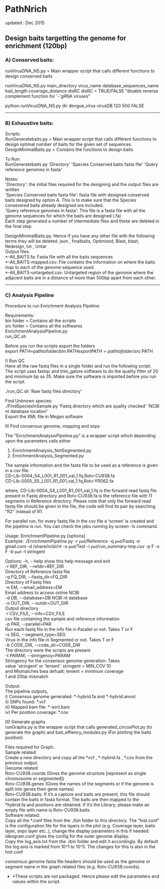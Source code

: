 # PathNrich
updated : Dec 2015
 
## Design baits targetting the genome for enrichment (120bp)  
### A) Conserved baits: 

runVirusDNA_NS.py = Main wrapper script that calls different functions to design conserved baits

runVirusDNA_NS.py main_directory virus_name database_sequences_name bait_length coverage_distance disRC
disRC = TRUE/FALSE "disable reverse complement function for '-'gRNA viruses"

python runVirusDNA_NS.py dir dengue_virus virusDB 120 500 FALSE 

-------------------------------------------------------------------------------------------------------- 
### B) Exhaustive baits: 
 
Scripts:   
RunGeneratebaits.py  = Main wrapper script that calls different functions to design optimal number of baits for the given set of sequences.  
DesignMinimalBaits.py = Contains the functions to design baits   
 
To Run:   
RunGeneratebaits.py  'Directory'  'Species Conserved baits fasta file'  'Query reference genomes in fasta'   
 
Notes:   
'Directory': the initial files required for the designing and the output files are written  
'Species Conserved baits fasta file': fasta file with designed conserved baits designed by option A. This is to make sure that the Species   consevered baits already designed are included.  
'Query reference genomes in fasta': This file is a fasta file with all the genome sequences for which the baits are designed (.fa)   
Each step generated a number of intermediate files and these are deleted in the final step   

DesignMinimalBaits.py. Hence if you have any other file with the following terms they will be deleted.  json , finalbaits, Optimized, Blast, blast, Redesign, txt , Untar   
Output files:  
*-All_BAITS.fa: Fasta file with all the baits sequences   
*-All_BAITS-mapped.csv: File contains the information on where the baits map to each of the genome sequence used.   
*-All_BAITS-untargeted.csv: Untargeted region of the genome where the adjacent baits are in a distance of more than 500bp apart from each other.  
 

-------------------------------------------------------------------------------------------------------- 
###  C) Analysis Pipeline    
 
Procedure to run Enrichment Analysis Pipeline:   
 
Requirements:    
bin folder = Contains all the scripts   
src folder = Contains all the softwares   
EnrichmentAnalysisPipeline.py  
run_QC.sh  
 
Before you run the scripts export the folders    
export PATH=pathtofolder/bin:$PATH   
export PATH=pathtofolder/src:$PATH   
 
 
I) Run QC   
Have all the raw fastq files in a single folder and run the following script. The script uses fastqc and trim_galore software to do the quality filter of 20 and minimum bp as 35. Make sure the software is imported before you run the script.   
 
./run_QC.sh  'Raw fastq files directory'   
 
Find Unknown species:   
./FindSpeciesInSample.py  'Fastq directory which are quality checked'  'NCBI nt database location'    
Export the XML file in Megan software   
 
II) Find consensus genome, mapping and snps   
 
The "EnrichmentAnalysisPipeline.py" is a wrapper script which depending upon the parameters calls either   
1) EnrichmentAnalysis_NotSegmented.py   
2) EnrichmentAnalysis_Segmented.py   
 
The sample information and the fasta file to be used as a reference is given in a csv file:   
CD-Lib-0004_S4_L001_R1_001_val_1.fq,Rotv-CU938.fa   
CD-Lib-0005_S5_L001_R1_001_val_1.fq,Rotv-YR062.fa   
 
where, CD-Lib-0004_S4_L001_R1_001_val_1.fq is the forward read fastq file present in Fastq directory and Rotv-CU938.fa is the reference file with 11 segments in Reference directory. Please note that only the forward read fastq file should be given in the file, the code will find its pair by searching "R2" instead of R1.   
 
For parallel run, for every fastq file in the csv file a ‘screen’ is created and the pipeline is run. You can check the jobs running by screen -ls command.   
 
Usage: EnrichmentPipeline.py [options]   
Example: ./EnrichmentPipeline.py -r `pwd`/Reference -q `pwd`/Fastq -e gmail.com -d /share/ncbi/nt -o `pwd`/Test -i `pwd`/run_summary-tmp.csv -p F -s F -b `pwd` -t stringent   
 
Options: 
  -h, --help            show this help message and exit   
  -r REF_DIR, --refdir=REF_DIR   
                        Directory of Reference fasta file   
  -q FQ_DIR, --fastq_dir=FQ_DIR  
                        Directory of Fastq files  
  -e EM, --email_address=EM  
                        Email address to access online NCBI  
  -d DB, --database=DB  NCBI nt database  
  -o OUT_DIR, --outdir=OUT_DIR  
                        Output directory  
  -i CSV_FILE, --info=CSV_FILE  
                        csv file containing the sample and reference information  
 -p PAR, --parallel=PAR  
                        Run each fastq file in the info file in Parallel or not. Takes T or F  
-s SEG, --segment_type=SEG  
                        Virus in the info file in Segmented or not. Takes T or F  
-b CODE_DIR, --code_dir=CODE_DIR  
                        The directory were the scripts are present  
 -t PARAM, --stringency=PARAM  
                        Stringency for the consensus genome generation: Takes  
                        value 'stringent' or 'lenient'. stringent = MIN_COV 10  
                        and Mismatches bwa defualt; lenient = minimum coverage  
                        1 and 20bp mismatch  
 
Output:  
The pipeline outputs,  
i) Consensus genome generated: *-hybrid.fa and *-hybrid.annot  
ii) SNPs found: *.vcf    
iii) Mapped bam file: *-sort.bam   
iv) Per position coverage: *.cov   
 
 
III) Generate graphs   
runGraphs.py is the wrapper script that calls generated_circosPlot.py (to generate the graph) and bait_effiency_modules.py (For plotting the baits position)  
 
Files required for Graph..   
Sample related:   
Create a new directory and copy all the *vcf , *-hybrid.fa , *.cov from the previous output.  
Genome related:    
Rotv-CU938.coords (Gives the genome structure [represent as single chromosome or segmented])  
Rotv-CU938.genes (Gives the names of the segments or if the genome is split into genes then gene names)  
Rotv-CU938.baits: If it’s a capture and baits are present, this file should contain the baits in fasta format. The baits are then mapped  to the *hybrid.fa and positions are obtained. If it’s the Library, please make an empty file with name is Rotv-CU938.baits.   
Software related:   
Copy all the *.conf files from the ./bin folder to this directory. The “hist.conf” is the configuration file for the layers in the plot (e.g. Coverage layer, baits layer, snps layer etc..), change the display parameters in this if needed. ideogram.conf gives the config for the outer genome display.  
Copy the log_axis.txt from the ./bin folder and edit it accordingly. By default the log axis is marked from 10^1 to 10^5. The changes for this is also in the hist.conf   
 
consensus genome fasta file headers should be used as the genome or segment name in the graph related files (e.g. Rotv-CU938.coords).   
 
* *These scripts are not packaged. Hence please edit the parameters and values within the script.  

